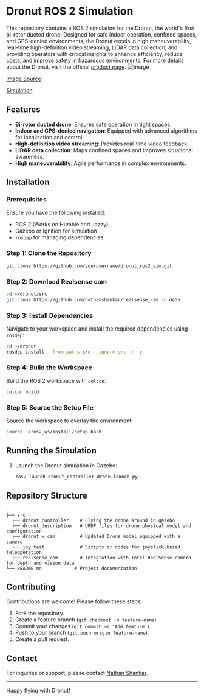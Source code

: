 # Dronut ROS 2 Simulation

This repository contains a ROS 2 simulation for the Dronut, the world's first bi-rotor ducted drone. Designed for safe indoor operation, confined spaces, and GPS-denied environments, the Dronut excels in high maneuverability, real-time high-definition video streaming, LiDAR data collection, and providing operators with critical insights to enhance efficiency, reduce costs, and improve safety in hazardous environments. For more details about the Dronut, visit the official [product page](https://cleorobotics.com/product/).
![image](https://github.com/user-attachments/assets/ae429d89-a84f-48c3-b145-3ca5d94d0510)

[Image Source](https://cleorobotics.com/product/)


[Simulation](https://github.com/user-attachments/assets/95d4e163-17b7-4247-a3b8-0e919f6e7af4)

## Features
- **Bi-rotor ducted drone**: Ensures safe operation in tight spaces.
- **Indoor and GPS-denied navigation**: Equipped with advanced algorithms for localization and control.
- **High-definition video streaming**: Provides real-time video feedback.
- **LiDAR data collection**: Maps confined spaces and improves situational awareness.
- **High maneuverability**: Agile performance in complex environments.

## Installation
### Prerequisites
Ensure you have the following installed:
- ROS 2 (Works on Humble and Jazzy)
- Gazebo or Ignition for simulation
- `rosdep` for managing dependencies

### Step 1: Clone the Repository
```bash
git clone https://github.com/yourusername/dronut_ros2_sim.git
```

### Step 2: Download Realsense cam 
```bash
cd ~/dronut/src
git clone https://github.com/nathanshankar/realsense_cam -b d455
```

### Step 3: Install Dependencies
Navigate to your workspace and install the required dependencies using `rosdep`:
```bash
cd ~/dronut
rosdep install --from-paths src --ignore-src -r -y
```

### Step 4: Build the Workspace
Build the ROS 2 workspace with `colcon`:
```bash
colcon build
```

### Step 5: Source the Setup File
Source the workspace to overlay the environment:
```bash
source ~/ros2_ws/install/setup.bash
```

## Running the Simulation
1. Launch the Dronut simulation in Gazebo:
   ```bash
   ros2 launch dronut_controller drone.launch.py
   ```

## Repository Structure
```
.
├── src
  ├── dronut_controller    # Flying the drone around in gazebo
  ├── dronut_description   # URDF files for drone physical model and configuration
  ├── dronut_w_cam         # Updated Drone model equipped with a camera
  ├── joy_test             # Scripts or nodes for joystick-based teleoperation
  ├── realsense_cam        # Integration with Intel RealSense camera for depth and vision data
└── README.md            # Project documentation
```

## Contributing
Contributions are welcome! Please follow these steps:
1. Fork the repository.
2. Create a feature branch (`git checkout -b feature-name`).
3. Commit your changes (`git commit -m 'Add feature'`).
4. Push to your branch (`git push origin feature-name`).
5. Create a pull request.

## Contact
For inquiries or support, please contact [Nathan Shankar](mailto:nathanshankar465@gmail.com).

---

Happy flying with Dronut!

